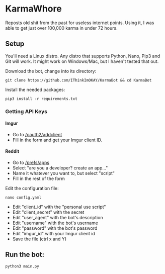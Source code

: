 # KarmaWhore

Reposts old shit from the past for useless internet points. Using it, I was able to get just over 100,000 karma in under 72 hours.

## Setup

You'll need a Linux distro. Any distro that supports Python, Nano, Pip3 and Git will work. It might work on Windows/Mac, but I haven't tested that out.

Download the bot, change into its directory:

    git clone https://github.com/IThinkImOKAY/KarmaBot && cd KarmaBot

Install the needed packages:

    pip3 install -r requirements.txt

### Getting API Keys

#### Imgur

- Go to [/oauth2/addclient](https://api.imgur.com/oauth2/addclient)
- Fill in the form and get your Imgur client ID.


#### Reddit

- Go to [/prefs/apps](https://old.reddit.com/prefs/apps)
- Select "are you a developer? create an app..."
- Name it whatever you want to, but select "script"
- Fill in the rest of the form

Edit the configuration file:

    nano config.yaml

- Edit "client_id" with the "personal use script"
- Edit "client_secret" with the secret
- Edit "user_agent" with the bot's description
- Edit "username" with the bot's username
- Edit "password" with the bot's password
- Edit "imgur_id" with your Imgur client id
- Save the file (ctrl x and Y)

## Run the bot:

    python3 main.py
